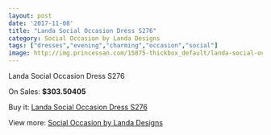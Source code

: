 ```yaml
---
layout: post
date: '2017-11-08'
title: "Landa Social Occasion Dress S276"
category: Social Occasion by Landa Designs
tags: ["dresses","evening","charming","occasion","social"]
image: http://img.princessan.com/15875-thickbox_default/landa-social-occasion-dress-s276.jpg
---
```

Landa Social Occasion Dress S276

On Sales: **$303.50405**
<a href="https://www.princessan.com/en/social-occasion-by-landa-designs/7424-landa-social-occasion-dress-s276.html"><amp-img layout="responsive" width="600" height="600" src="//img.princessan.com/15875-thickbox_default/landa-social-occasion-dress-s276.jpg" alt="Landa Social Occasion Dress S276 0" /></a>

Buy it: [Landa Social Occasion Dress S276](https://www.princessan.com/en/social-occasion-by-landa-designs/7424-landa-social-occasion-dress-s276.html "Landa Social Occasion Dress S276")

View more: [Social Occasion by Landa Designs](https://www.princessan.com/en/59-social-occasion-by-landa-designs "Social Occasion by Landa Designs")